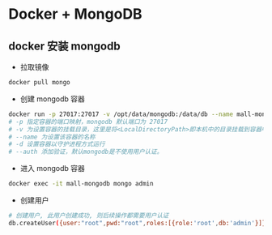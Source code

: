 # Docker + MongoDB

## docker 安装 mongodb
- 拉取镜像
```bash
docker pull mongo
```

- 创建 mongodb 容器
```bash
docker run -p 27017:27017 -v /opt/data/mongodb:/data/db --name mall-mongodb -d mongo --auth
# -p 指定容器的端口映射，mongodb 默认端口为 27017
# -v 为设置容器的挂载目录，这里是将<LocalDirectoryPath>即本机中的目录挂载到容器中的/data/db中，作为 mongodb 的存储目录
# --name 为设置该容器的名称
# -d 设置容器以守护进程方式运行
# --auth 添加验证，默认mongodb是不使用用户认证。
```

- 进入 mongodb 容器
```bash
docker exec -it mall-mongodb mongo admin
```

- 创建用户
```bash
# 创建用户, 此用户创建成功, 则后续操作都需要用户认证
db.createUser({user:"root",pwd:"root",roles:[{role:'root',db:'admin'}]});
```